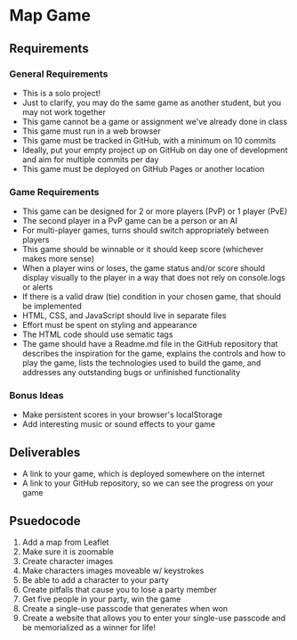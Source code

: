 # Map Game

## Requirements

### General Requirements
- This is a solo project!
- Just to clarify, you may do the same game as another student, but you may not work together
- This game cannot be a game or assignment we've already done in class
- This game must run in a web browser
- This game must be tracked in GitHub, with a minimum on 10 commits
- Ideally, put your empty project up on GitHub on day one of development and aim for multiple commits per day
- This game must be deployed on GitHub Pages or another location
### Game Requirements
- This game can be designed for 2 or more players (PvP) or 1 player (PvE)
- The second player in a PvP game can be a person or an AI
- For multi-player games, turns should switch appropriately between players
- This game should be winnable or it should keep score (whichever makes more sense)
- When a player wins or loses, the game status and/or score should display visually to the player in a way that does not rely on console.logs or alerts
- If there is a valid draw (tie) condition in your chosen game, that should be implemented
- HTML, CSS, and JavaScript should live in separate files
- Effort must be spent on styling and appearance
- The HTML code should use sematic tags
- The game should have a Readme.md file in the GitHub repository that describes the inspiration for the game, explains the controls and how to play the game, lists the technologies used to build the game, and addresses any outstanding bugs or unfinished functionality
### Bonus Ideas
- Make persistent scores in your browser's localStorage
- Add interesting music or sound effects to your game
## Deliverables
- A link to your game, which is deployed somewhere on the internet
- A link to your GitHub repository, so we can see the progress on your game


## Psuedocode
1. Add a map from Leaflet
2. Make sure it is zoomable
3. Create character images
4. Make characters images moveable w/ keystrokes
5. Be able to add a character to your party
6. Create pitfalls that cause you to lose a party member
7. Get five people in your party, win the game
8. Create a single-use passcode that generates when won
9. Create a website that allows you to enter your single-use passcode and be memorialized as a winner for life!